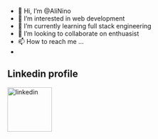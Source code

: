- 👋 Hi, I’m @AliNino
- 👀 I’m interested in web development
- 🌱 I’m currently learning full stack engineering
- 💞️ I’m looking to collaborate on enthuasist
- 📫 How to reach me ...
-  

<!DOCTYPE html>
<html>
<body>

<h2>Linkedin profile</h2>
 <a href="https://www.linkedin.com/in/ismat-samadov-42414b241/">
<img src="https://upload.wikimedia.org/wikipedia/commons/thumb/c/ca/LinkedIn_logo_initials.png/640px-LinkedIn_logo_initials.png" alt="linkedin" width="100" height="100">
</body>
</html>

<!---
AliNino/AliNino is a ✨ special ✨ repository because its `README.md` (this file) appears on your GitHub profile.
You can click the Preview link to take a look at your changes.
--->

